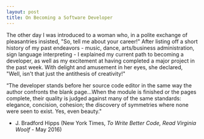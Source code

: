 ```yaml
---
layout: post
title: On Becoming a Software Developer
---
```



The other day I was introduced to a woman who, in a polite exchange of pleasantries insisted, "So, tell me about your career!"  After listing off a short history of my past endeavors - music, dance, arts/business administration, sign language interpreting - I explained my current path to becoming a developer, as well as my excitement at having completed a major project in the past week.  With delight and amusement in her eyes, she declared, "Well, isn't that just the antithesis of creativity!"






“The developer stands before her source code editor in the same way the author confronts the blank page...When the module is finished or the pages complete, their quality is judged against many of the same standards: elegance, concision, cohesion; the discovery of symmetries where none were seen to exist. Yes, even beauty."

- J. Bradford Hipps 
(New York Times, *To Write Better Code, Read Virginia Woolf* - May 2016)








